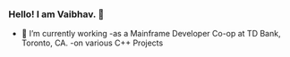 ### Hello! I am Vaibhav.</b> 👋

- 🔭 I’m currently working 
  -as a Mainframe Developer Co-op at TD Bank, Toronto, CA. 
  -on various C++ Projects 

<!--
**Vaibhav-G-Parmar/Vaib hav-G-Parmar** is a ✨ _special_ ✨ repository because its `README.md` (this file) appears on your GitHub profile.

Here are some ideas to get you started:

- 🔭 I’m currently working on ...
- 🌱 I’m currently learning ...
- 👯 I’m looking to collaborate on ...
- 🤔 I’m looking for help with ...
- 💬 Ask me about ...
- 📫 How to reach me: ...
- 😄 Pronouns: ...
- ⚡ Fun fact: ...  
-->

